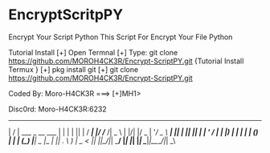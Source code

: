 # EncryptScritpPY
Encrypt Your Script Python
This Script For Encrypt Your File Python


Tutorial Install
[+] Open Termnal 
[+] Type: git clone https://github.com/MOROH4CK3R/Encrypt-ScriptPY.git
{Tutorial Install Termux }
[+] pkg install git
[+] git clone https://github.com/MOROH4CK3R/Encrypt-ScriptPY.git

Coded By: Moro-H4CK3R ===> [+]MH1>

Disc0rd: Moro-H4CK3R:6232

 __  __                       _   _ _  _    ____ _  _______ ____  
|  \/  | ___  _ __ ___       | | | | || |  / ___| |/ /___ /|  _ \ 
| |\/| |/ _ \| '__/ _ \ _____| |_| | || |_| |   | ' /  |_ \| |_) |
| |  | | (_) | | | (_) |_____|  _  |__   _| |___| . \ ___) |  _ < 
|_|  |_|\___/|_|  \___/      |_| |_|  |_|  \____|_|\_\____/|_| \_\
                                                                  
